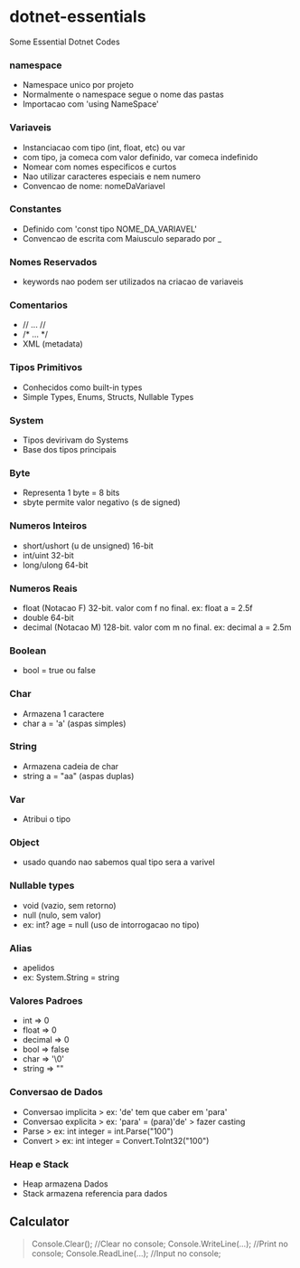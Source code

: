 # dotnet-essentials
Some Essential Dotnet Codes

### namespace
- Namespace unico por projeto
- Normalmente o namespace segue o nome das pastas
- Importacao com 'using NameSpace'

### Variaveis
- Instanciacao com tipo (int, float, etc) ou var
- com tipo, ja comeca com valor definido, var comeca indefinido
- Nomear com nomes especificos e curtos
- Nao utilizar caracteres especiais e nem numero
- Convencao de nome: nomeDaVariavel

### Constantes
- Definido com 'const tipo NOME_DA_VARIAVEL'
- Convencao de escrita com Maiusculo separado por _

### Nomes Reservados
- keywords nao podem ser utilizados na criacao de variaveis

### Comentarios
- // ... //
- /* ... */
- XML (metadata)

### Tipos Primitivos
- Conhecidos como built-in types
- Simple Types, Enums, Structs, Nullable Types

### System
- Tipos devirivam do Systems
- Base dos tipos principais

### Byte
- Representa 1 byte = 8 bits
- sbyte permite valor negativo (s de signed)

### Numeros Inteiros
- short/ushort (u de unsigned) 16-bit
- int/uint 32-bit
- long/ulong 64-bit

### Numeros Reais
- float (Notacao F) 32-bit. valor com f no final. ex: float a = 2.5f
- double 64-bit
- decimal (Notacao M) 128-bit. valor com m no final. ex: decimal a = 2.5m

### Boolean
- bool = true ou false

### Char
- Armazena 1 caractere
- char a = 'a' (aspas simples)

### String
- Armazena cadeia de char
- string a = "aa" (aspas duplas)

### Var
- Atribui o tipo

### Object
- usado quando nao sabemos qual tipo sera a varivel

### Nullable types
- void (vazio, sem retorno)
- null (nulo, sem valor)
- ex: int? age = null (uso de intorrogacao no tipo)

### Alias
- apelidos
- ex: System.String = string

### Valores Padroes
- int => 0
- float => 0
- decimal => 0
- bool => false
- char => '\0'
- string => ""

### Conversao de Dados
- Conversao implicita > ex: 'de' tem que caber em 'para'
- Conversao explicita > ex: 'para' = (para)'de' > fazer casting
- Parse > ex: int integer = int.Parse("100")
- Convert > ex: int integer = Convert.ToInt32("100")

### Heap e Stack
- Heap armazena Dados
- Stack armazena referencia para dados

## Calculator

> Console.Clear(); //Clear no console;
> Console.WriteLine(...); //Print no console;
> Console.ReadLine(...); //Input no console;
>





